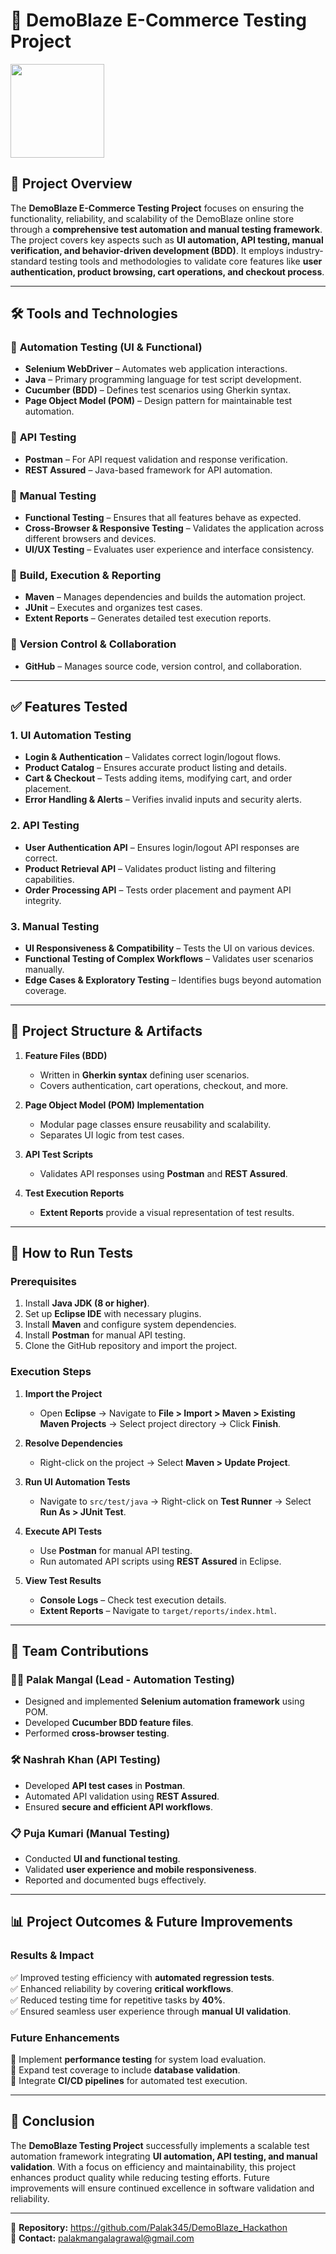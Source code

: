 # 🛒 **DemoBlaze E-Commerce Testing Project**

<img src= "!https://github.com/user-attachments/assets/1b1aec92-0038-4c4d-bae8-ed8d456d465a" height="150"/>


## 📌 **Project Overview**

The **DemoBlaze E-Commerce Testing Project** focuses on ensuring the functionality, reliability, and scalability of the DemoBlaze online store through a **comprehensive test automation and manual testing framework**. The project covers key aspects such as **UI automation, API testing, manual verification, and behavior-driven development (BDD)**. It employs industry-standard testing tools and methodologies to validate core features like **user authentication, product browsing, cart operations, and checkout process**.

---

## 🛠 **Tools and Technologies**

### 🔹 **Automation Testing (UI & Functional)**
- **Selenium WebDriver** – Automates web application interactions.
- **Java** – Primary programming language for test script development.
- **Cucumber (BDD)** – Defines test scenarios using Gherkin syntax.
- **Page Object Model (POM)** – Design pattern for maintainable test automation.

### 🔹 **API Testing**
- **Postman** – For API request validation and response verification.
- **REST Assured** – Java-based framework for API automation.

### 🔹 **Manual Testing**
- **Functional Testing** – Ensures that all features behave as expected.
- **Cross-Browser & Responsive Testing** – Validates the application across different browsers and devices.
- **UI/UX Testing** – Evaluates user experience and interface consistency.

### 🔹 **Build, Execution & Reporting**
- **Maven** – Manages dependencies and builds the automation project.
- **JUnit** – Executes and organizes test cases.
- **Extent Reports** – Generates detailed test execution reports.

### 🔹 **Version Control & Collaboration**
- **GitHub** – Manages source code, version control, and collaboration.

---

## ✅ **Features Tested**

### **1. UI Automation Testing**
- **Login & Authentication** – Validates correct login/logout flows.
- **Product Catalog** – Ensures accurate product listing and details.
- **Cart & Checkout** – Tests adding items, modifying cart, and order placement.
- **Error Handling & Alerts** – Verifies invalid inputs and security alerts.

### **2. API Testing**
- **User Authentication API** – Ensures login/logout API responses are correct.
- **Product Retrieval API** – Validates product listing and filtering capabilities.
- **Order Processing API** – Tests order placement and payment API integrity.

### **3. Manual Testing**
- **UI Responsiveness & Compatibility** – Tests the UI on various devices.
- **Functional Testing of Complex Workflows** – Validates user scenarios manually.
- **Edge Cases & Exploratory Testing** – Identifies bugs beyond automation coverage.

---

## 📂 **Project Structure & Artifacts**

1. **Feature Files (BDD)**  
   - Written in **Gherkin syntax** defining user scenarios.
   - Covers authentication, cart operations, checkout, and more.

2. **Page Object Model (POM) Implementation**  
   - Modular page classes ensure reusability and scalability.
   - Separates UI logic from test cases.

3. **API Test Scripts**  
   - Validates API responses using **Postman** and **REST Assured**.

4. **Test Execution Reports**  
   - **Extent Reports** provide a visual representation of test results.

---

## 🚀 **How to Run Tests**

### **Prerequisites**
1. Install **Java JDK (8 or higher)**.
2. Set up **Eclipse IDE** with necessary plugins.
3. Install **Maven** and configure system dependencies.
4. Install **Postman** for manual API testing.
5. Clone the GitHub repository and import the project.

### **Execution Steps**
1. **Import the Project**
   - Open **Eclipse** → Navigate to **File > Import > Maven > Existing Maven Projects** → Select project directory → Click **Finish**.

2. **Resolve Dependencies**
   - Right-click on the project → Select **Maven > Update Project**.

3. **Run UI Automation Tests**
   - Navigate to `src/test/java` → Right-click on **Test Runner** → Select **Run As > JUnit Test**.

4. **Execute API Tests**
   - Use **Postman** for manual API testing.
   - Run automated API scripts using **REST Assured** in Eclipse.

5. **View Test Results**
   - **Console Logs** – Check test execution details.
   - **Extent Reports** – Navigate to `target/reports/index.html`.

---

## 🤝 **Team Contributions**

### **👩‍💻 Palak Mangal (Lead - Automation Testing)**
- Designed and implemented **Selenium automation framework** using POM.
- Developed **Cucumber BDD feature files**.
- Performed **cross-browser testing**.

### **🛠 Nashrah Khan (API Testing)**
- Developed **API test cases** in **Postman**.
- Automated API validation using **REST Assured**.
- Ensured **secure and efficient API workflows**.

### **📋 Puja Kumari (Manual Testing)**
- Conducted **UI and functional testing**.
- Validated **user experience and mobile responsiveness**.
- Reported and documented bugs effectively.

---

## 📊 **Project Outcomes & Future Improvements**

### **Results & Impact**
✅ Improved testing efficiency with **automated regression tests**.  
✅ Enhanced reliability by covering **critical workflows**.  
✅ Reduced testing time for repetitive tasks by **40%**.  
✅ Ensured seamless user experience through **manual UI validation**.

### **Future Enhancements**
🔹 Implement **performance testing** for system load evaluation.  
🔹 Expand test coverage to include **database validation**.  
🔹 Integrate **CI/CD pipelines** for automated test execution.  

---

## 🎯 **Conclusion**
The **DemoBlaze Testing Project** successfully implements a scalable test automation framework integrating **UI automation, API testing, and manual validation**. With a focus on efficiency and maintainability, this project enhances product quality while reducing testing efforts. Future improvements will ensure continued excellence in software validation and reliability.

---

📌 **Repository:** https://github.com/Palak345/DemoBlaze_Hackathon  
📩 **Contact:** palakmangalagrawal@gmail.com

